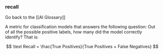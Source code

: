 ### recall

Go back to the [[AI Glossary]]


A metric for classification models that answers the following question: Out of all the possible positive labels, how many did the model correctly identify? That is:

$$	\text Recall = \frac{True Positives}{True Positives + False Negatives}
$$

